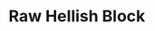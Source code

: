# Raw Hellish Block

<figure><img src="https://github.com/user-attachments/assets/c7dfe120-db74-45f5-bd58-416745dfd18b" alt=""><figcaption></figcaption></figure>

